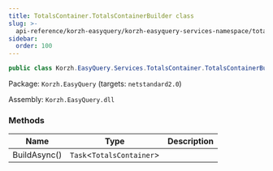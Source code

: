 ```yaml
---
title: TotalsContainer.TotalsContainerBuilder class
slug: >-
  api-reference/korzh-easyquery/korzh-easyquery-services-namespace/totalscontainer-totalscontainerbuilder-class
sidebar:
  order: 100
---
```


```csharp
public class Korzh.EasyQuery.Services.TotalsContainer.TotalsContainerBuilder

```
Package: `Korzh.EasyQuery` (targets: `netstandard2.0`)

Assembly: `Korzh.EasyQuery.dll`

### Methods

| Name | Type | Description | 
| --- | --- | --- | 
| BuildAsync() | `Task`&lt;`TotalsContainer`&gt; |  |
